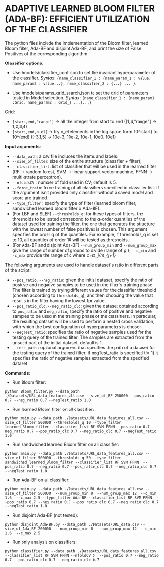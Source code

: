 # ADAPTIVE LEARNED BLOOM FILTER (ADA-BF): EFFICIENT UTILIZATION OF THE CLASSIFIER

The python files include the implementation of the Bloom filter, learned Bloom filter, Ada-BF and disjoint Ada-BF, and print the size of False Positives of the corresponding algorithm.
 
**Classifier options**:
- Use \models\classifier_conf.json to set the invariant hyperparameter of the classifier. 
 *Syntax*:  `{name_classifier_1 : {name_param_1 : value, name_param2 : value...}, name_classifier_2 : {...} ... }`.

- Use \models\params_grid_search,json to set the grid of parameters tested in Model selection.
*Syntax*: `{name_classifier_1 : {name_param1 :Grid, name_param2 : Grid_2 ...}...}`

Grid:
 - `[start,end,"range"]` ->  all the integer from start to end ([1,4,"range"] -> 1,2,3,4)
 - `[start,end,n_el]` -> try n_el elements in the log space form 10^(start) to 10^(end) ([-3,1,5] -> 10e-3, 10e-2, 10e-1, 10e0. 10e1)


**Input arguments**: 
- `--data_path`: a csv file includes the items and labels; 
- `--size_of_filter`: size of the entire structure (classifier + filter);
- `--classifier_list`: list of classifier that will be used in the learned filter (RF -> random forest, SVM -> linear support vector machine, FFNN -> multi-strate perceptron).
- `--nfoldsCV` : number of fold used in CV; default is 5.
- `--force_train`: force training of all classifiers specified in classifier list. if the argument isn't provided only classifier without a saved model and score are trained.
- `--type_filter` : specify the type of filter (learned bloom filter, sandwiched learned bloom filter o Ada-BF).
- (For LBF and SLBF) `--thresholds_q`: for these types of filters, the thresholds to be tested correspond to the q-order quantiles of the dataset used for training the filter, the one that generates the structure with the lowest number of false positives is chosen. This argument specifies the order q of the quantiles. For example, if thresholds_q is set to 10, all quantiles of order 10 will be tested as thresholds.
- (For Ada-BF and disjoint Ada-BF) `--num_group_min` and `--num_group_max` give the range of number of groups to divide (range of *g*
); `--c_min` and `--c_max` provide the range of *c* where *c=m_j/m_{j+1}*

The following arguments are used to handle dataset's ratio in different parts of the script: 
- `--pos_ratio`, `--neg_ratio`: given the initial dataset, specify the ratio of positive and negative samples to be used in the filter's training phase. The filter is trained by trying different values for the classifier threshold (chosen according to `thresholds_q`), and then choosing the value that results in the filter having the lowest fpr value. 
- `--pos_ratio_clc`, `--neg_ratio_clc`: given the dataset obtained according to `pos_ratio` and `neg_ratio`, specify the ratio of positive and negative samples to be used in the training phase of the classifiers. In particular, the resulting dataset will be used to perform a nested cross validation, with which the best configuration of hyperparameters is chosen.
-  `--negTest_ratio`: specifies the ratio of negative samples used for the testing query of the trained filter. The samples are extracted from the unsued part of the initial dataset. default is 1.
- `--test_path` : optional argument that specifies the path of a dataset for the testing query of the trained filter. if negTest_ratio is specified (!= 1) it specifies the ratio of negative samples extracted from the specified dataset

**Commands**:
- Run Bloom filter: 

`python Bloom_filter.py --data_path ./Datasets/URL_data_features_all.csv --size_of_BF 200000 --pos_ratio 0.7 --neg_ratio 0.7 --negTest_ratio 1.0`
- Run learned Bloom filter on all classifier: 

`python main.py --data_path ./Datasets/URL_data_features_all.csv --size_of_filter 500000 --thresholds_q 10 --type_filter learned_Bloom_filter --classifier_list RF SVM FFNN --pos_ratio 0.7 --neg_ratio 0.7 --pos_ratio_clc 0.7 --neg_ratio_clc 0.7 --negTest_ratio 1.0`  
- Run sandwiched learned Bloom filter on all classifier: 

`python main.py --data_path ./Datasets/URL_data_features_all.csv --size_of_filter 500000 --thresholds_q 50 --type_filter sandwiched_learned_Bloom_filter --classifier_list RF SVM FFNN  --pos_ratio 0.7 --neg_ratio 0.7 --pos_ratio_clc 0.7 --neg_ratio_clc 0.7 --negTest_ratio 1.0` 
- Run Ada-BF on all classifier: 

`python main.py --data_path ./Datasets/URL_data_features_all.csv --size_of_filter 500000  --num_group_min 8  --num_group_max 12  --c_min 1.6  --c_max 2.5 --type_filter Ada-BF --classifier_list RF SVM FFNN  --pos_ratio 0.7 --neg_ratio 0.7 --pos_ratio_clc 0.7 --neg_ratio_clc 0.7 --negTest_ratio 1.0`

- Run disjoint Ada-BF (not tested): 

`python disjoint_Ada-BF.py --data_path ./Datasets/URL_data.csv --size_of_Ada_BF 200000  --num_group_min 8  --num_group_max 12  --c_min 1.6  --c_max 2.5`

- Run only analysis on classifiers:

 `python classifier.py --data_path ./Datasets/URL_data_features_all.csv --classifier_list RF SVM FFNN --nfoldCV 5  --pos_ratio 0.7 --neg_ratio 0.7 --pos_ratio_clc 0.7 --neg_ratio_clc 0.7`



